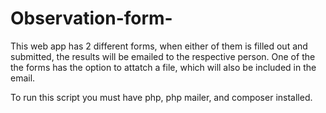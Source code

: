 # Observation-form-

This web app has 2 different forms, when either of them is filled out and submitted, the results will be emailed to the respective person. One of the the forms has the option to attatch a file, which will also be included in the email.


To run this script you must have php, php mailer, and composer installed.
